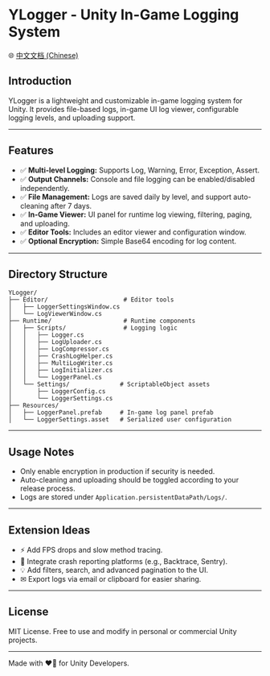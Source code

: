 # YLogger - Unity In-Game Logging System

🌐 [中文文档 (Chinese)](README.md)

## Introduction

YLogger is a lightweight and customizable in-game logging system for Unity. It provides file-based logs, in-game UI log viewer, configurable logging levels, and uploading support.

---

## Features

* ✅ **Multi-level Logging:** Supports Log, Warning, Error, Exception, Assert.
* ✅ **Output Channels:** Console and file logging can be enabled/disabled independently.
* ✅ **File Management:** Logs are saved daily by level, and support auto-cleaning after 7 days.
* ✅ **In-Game Viewer:** UI panel for runtime log viewing, filtering, paging, and uploading.
* ✅ **Editor Tools:** Includes an editor viewer and configuration window.
* ✅ **Optional Encryption:** Simple Base64 encoding for log content.

---

## Directory Structure

```
YLogger/
├── Editor/                     # Editor tools
│   ├── LoggerSettingsWindow.cs
│   └── LogViewerWindow.cs
├── Runtime/                    # Runtime components
│   ├── Scripts/                # Logging logic
│   │   ├── Logger.cs
│   │   ├── LogUploader.cs
│   │   ├── LogCompressor.cs
│   │   ├── CrashLogHelper.cs
│   │   ├── MultiLogWriter.cs
│   │   ├── LogInitializer.cs
│   │   └── LoggerPanel.cs
│   └── Settings/              # ScriptableObject assets
│       ├── LoggerConfig.cs
│       └── LoggerSettings.cs
├── Resources/
│   ├── LoggerPanel.prefab     # In-game log panel prefab
│   └── LoggerSettings.asset   # Serialized user configuration
```

---

## Usage Notes

* Only enable encryption in production if security is needed.
* Auto-cleaning and uploading should be toggled according to your release process.
* Logs are stored under `Application.persistentDataPath/Logs/`.

---

## Extension Ideas

* ⚡ Add FPS drops and slow method tracing.
* 🔹 Integrate crash reporting platforms (e.g., Backtrace, Sentry).
* 💡 Add filters, search, and advanced pagination to the UI.
* ✉ Export logs via email or clipboard for easier sharing.

---

## License

MIT License. Free to use and modify in personal or commercial Unity projects.

---

Made with ❤⃣ for Unity Developers.
